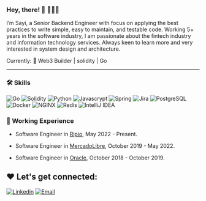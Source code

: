 ### Hey, there! 👋 👩🏻‍💻

I’m Sayi, a Senior Backend Engineer with focus on applying the best practices to write simple, easy to maintain, and testable code. 
Working 5+ years in the software industry, I am passionate about the fintech industry and information technology services. Always keen to learn more and very interested in system design and architecture.

Currently: 🚀 Web3 Builder | solidity | Go 

---------------------------------------------------------------


### 🛠️  Skills
![Go](http://img.shields.io/badge/-Go-33C7FF?style=flat-square&logo=go&logoColor=ffffff)
![Solidity](https://img.shields.io/badge/-solidity-white?style=flat-square&logo=solidity&logoColor=yellow)
![Python](http://img.shields.io/badge/-Python-3776AB?style=flat-square&logo=python&logoColor=ffff4a)
![Javascrypt](http://img.shields.io/badge/-JavaScrypt-007396?style=flat-square&logo=java&logoColor=ffffff)
![Spring](http://img.shields.io/badge/-Spring-6DB33F?style=flat-square&logo=spring&logoColor=ffffff)
![Jira](https://img.shields.io/badge/-Jira-white?style=flat-square&logo=jira&logoColor=blue)
![PostgreSQL](https://img.shields.io/badge/-PostgreSQL-white?style=flat-square&logo=postgresql)
![Docker](https://img.shields.io/badge/-Docker-black?style=flat-square&logo=docker)
![NGINX](http://img.shields.io/badge/-NGINX-269539?style=flat-square&logo=nginx&logoColor=ffffff)
![Redis](https://img.shields.io/badge/-Redis-DC382D?style=flat-square&logo=redis&logoColor=ffffff)
![IntelliJ IDEA](http://img.shields.io/badge/-IntelliJ%20IDEA-000000?style=flat-square&logo=intellij-idea&logoColor=ffffff)




### 💼   Working Experience

- Software Engineer in [Ripio](https://www.ripio.com/), May 2022 - Present. 

- Software Engineer in [MercadoLibre](https://www.mercadopago.com.ar), October 2019 - May 2022. 

- Software Engineer in [Oracle](https://www.oracle.com), October 2018 - October 2019.



❤️ Let's get connected:
--------------------------------------------------------
[![Linkedin](https://img.shields.io/badge/-LinkedIn-blue?style=flat&logo=Linkedin&logoColor=white&link=https://www.linkedin.com/in/sayipolia/)](https://www.linkedin.com/in/sayipolia/) [![Email](https://img.shields.io/badge/-Email-c14438?style=flat&logo=Gmail&logoColor=white&link=mailto:sayipolia@gmail.com)](mailto:sayipolia@gmail.com)
